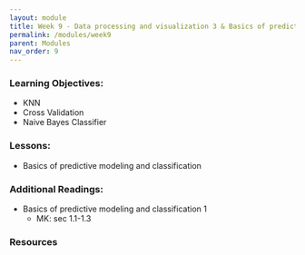 ```yaml
---
layout: module
title: Week 9 - Data processing and visualization 3 & Basics of predictive modeling and classification 1
permalink: /modules/week9
parent: Modules
nav_order: 9
---
```


### Learning Objectives:
* KNN
* Cross Validation
* Naive Bayes Classifier

### Lessons:
* Basics of predictive modeling and classification 


### Additional Readings:
* Basics of predictive modeling and classification 1
    * MK: sec 1.1-1.3
    

### Resources
